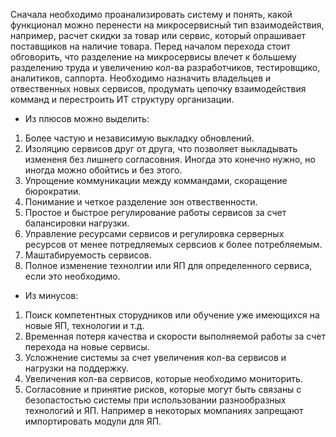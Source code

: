 Сначала необходимо проанализировать систему и понять, какой функционал можно перенести на микросервисный тип взаимодействия, например, расчет скидки за товар или сервис, который опрашивает поставщиков на наличие товара.
Перед началом перехода стоит обговорить, что разделение на микросервисы влечет к большему разделению труда и увеличению кол-ва разработчиков, тестировщико, аналитиков, саппорта. 
Необходимо назначить владельцев и отвественных новых сервисов, продумать цепочку взаимодействия комманд и перестроить ИТ структуру организации.
* Из плюсов можно выделить:
 1. Более частую и независимую выкладку обновлений.
 2. Изоляцию сервисов друг от друга, что позволяет выкладывать измененя без лишнего согласовния. Иногда это конечно нужно, но иногда можно обойтись и без этого.
 3. Упрощение коммуникации между коммандами, скоращение бюрократии.
 4. Понимание и четкое разделение зон отвественности.
 5. Простое и быстрое регулирование работы сервисов за счет балансировки нагрузки.
 6. Управление ресурсами сервисов и регулировка серверных ресурсов от менее потредляемых сервсиов к более потребляемым.
 7. Маштабируемость сервисов.
 8. Полное изменение технолгии или ЯП для определенного сервиса, если это необходимо.

* Из минусов:
 1. Поиск компетентных сторудников или обучение уже имеющихся на новые ЯП, технологии и т.д.
 2. Временная потеря качества и скорости выполняемой работы за счет перехода на новые сервисы.
 3. Усложнение системы за счет увеличения кол-ва сервисов и нагрузки на поддержку.
 4. Увеличения кол-ва сервисов, которые необходимо мониторить.
 5. Согласовние и принятие рисков, которые могут быть связаны с безопастостью системы при использовании разнообразных технологий и ЯП. Например в некоторых момпаниях запрещают импортировать модули для ЯП.
